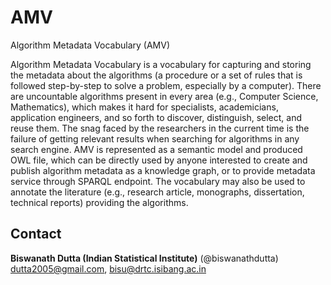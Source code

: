 # AMV
Algorithm Metadata Vocabulary (AMV) 

Algorithm Metadata Vocabulary is a vocabulary for capturing and storing the metadata about the algorithms (a procedure or a set of rules that is followed step-by-step to solve a problem, especially by a computer). There are uncountable algorithms present in every area (e.g., Computer Science, Mathematics), which makes it hard for specialists, academicians, application engineers, and so forth to discover, distinguish, select, and reuse them. The snag faced by the researchers in the current time is the failure of getting relevant results when searching for algorithms in any search engine. AMV is represented as a semantic model and produced OWL file, which can be directly used by anyone interested to create and publish algorithm metadata as a knowledge graph, or to provide metadata service through SPARQL endpoint. The vocabulary may also be used to annotate the literature (e.g., research article, monographs, dissertation, technical reports) providing the algorithms. 

## Contact 
**Biswanath Dutta (Indian Statistical Institute)** 
(@biswanathdutta) 
 <dutta2005@gmail.com>, 
 <bisu@drtc.isibang.ac.in> 

